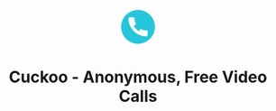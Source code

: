 <p align="center">
  <a href="https://cuckooapp.herokuapp.com">
    <img alt="Cuckoo" src="./client/src/Icons/cuckoo-logo.svg" width="60" />
  </a>
</p>
<h1 align="center">
  Cuckoo - Anonymous, Free Video Calls
</h1>
